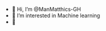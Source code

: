 - 👋 Hi, I’m @ManMatthics-GH
- 👀 I’m interested in Machine learning
- 🌱 
<!---
ManMatthics-GH/ManMatthics-GH is a ✨ special ✨ repository because its `README.md` (this file) appears on your GitHub profile.
You can click the Preview link to take a look at your changes.
--->
